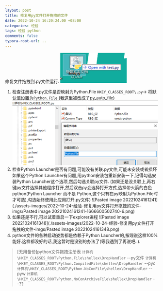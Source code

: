 ```yaml
---
layout: post
title: 修复用py文件打开拖拽的文件
date: 2022-10-24 16:20:24.00 +08:00
categories: 经验
tags: 经验 python
comments: false
typora-root-url: ..
---
```


修复文件拖拽到.py文件运行.
![image-20221024162122665](./assets-images/2022-10-24-经验-修复用py文件打开拖拽的文件-imgs/image-20221024162122665-1666599960910-2.png)

1. 检查注册表中.py文件是否映射为Python.File
   `HKEY_CLASSES_ROOT\.py`-> 将默认值设置为`Python.File` (我这里被改成了py_auto_file)
   ![image-20221024163620028](./assets-images/2022-10-24-经验-修复用py文件打开拖拽的文件-imgs/image-20221024163620028.png)
2. 检查Python Launcher是否有问题,可能没有关联.py文件,可能未安装或者损坏
   如果这个Python Launcher有问题,用python安装包重新安装一下,记得勾选安装Python Launcher这个选项,然后勾选关联py文件.
   (如果还是没关联上,再右键py文件选择其他程序打开,然后双击py会选择打开方式,选择带火箭的白色python(Python Launcher 而不是 Python,这个只有在py映射为Python.File时才可选),勾选始终使用此应用打开.py文件)
   ![Pasted image 20221024161241](./assets-images/2022-10-24-经验-修复用py文件打开拖拽的文件-imgs/Pasted image 20221024161241-1666600502740-6.png)
3. 如果还是不行,可以试着重启一下explorer进程
   ![Pasted image 20221024161348](./assets-images/2022-10-24-经验-修复用py文件打开拖拽的文件-imgs/Pasted image 20221024161348.png)
4. python文件的各种启动姿势都是依赖于Python Launcher的,按理说这样100%能好.这样都没好的话,我这暂时是没别的办法了(等我遇到了再说吧..).

> [无用备份]python文件拖拽注册表
> `计算机\HKEY_CLASSES_ROOT\Python.File\shellex\DropHandler` --py文件
> `计算机\HKEY_CLASSES_ROOT\Python.CompiledFile\shellex\DropHandler` --pyc
> `计算机\HKEY_CLASSES_ROOT\Python.NoConFile\shellex\DropHandler` --pyw
> `计算机\HKEY_CLASSES_ROOT\Python.NoConArchiveFile\shellex\DropHandler` --??